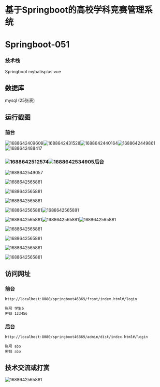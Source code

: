 

# 基于Springboot的高校学科竞赛管理系统

# Springboot-051

### 技术栈

Springboot mybatisplus vue

## 数据库

mysql (25张表)



## 运行截图

### 前台

![1688642409609](./images/1.jpg)![1688642431528](./images/2.jpg)![1688642440164](./images/3.jpg)![1688642449861](./images/4.jpg)![1688642488417](./images/5.jpg)

### ![1688642512574](./images/6.jpg)![1688642534905](./images/7.jpg)后台

![1688642549057](./images/8.jpg)

![1688642565881](./images/9.jpg)

![1688642565881](./images/10.jpg)

![1688642565881](./images/11.jpg)

![1688642565881](./images/12.jpg)![1688642565881](./images/13.jpg)

![1688642565881](./images/14.jpg)![1688642565881](./images/15.jpg)![1688642565881](./images/16.jpg)

![1688642565881](./images/17.jpg)

![1688642565881](./images/18.jpg)

![1688642565881](./images/19.jpg)

![1688642565881](./images/20.jpg)



## 访问网址

### 前台

```
http://localhost:8080/springboot46869/front/index.html#/login

账号 学生6
密码 123456
```

### 后台

```
http://localhost:8080/springboot46869/admin/dist/index.html#/login

账号 abo
密码 abo
```





##  技术交流或打赏

![1688642565881](./images/vx.jpg)